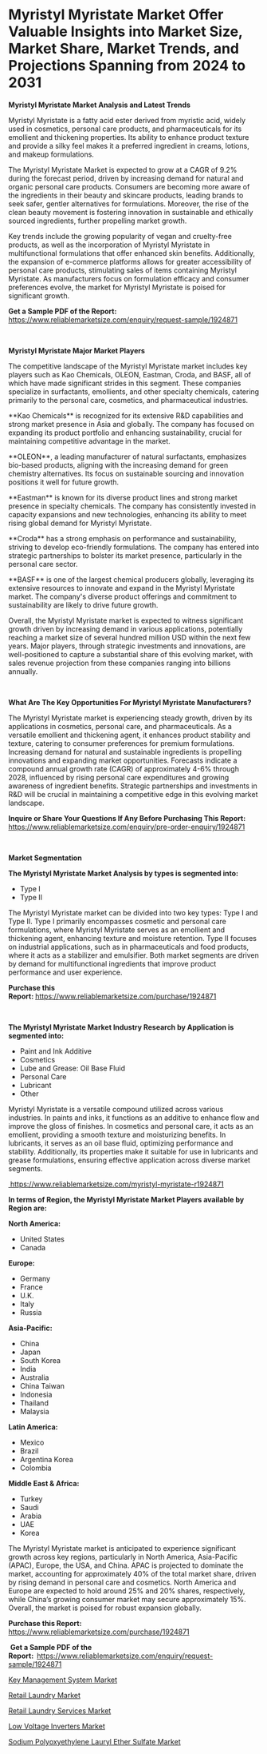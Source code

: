 <p><h1>Myristyl Myristate Market Offer Valuable Insights into Market Size, Market Share, Market Trends, and Projections Spanning from 2024 to 2031</h1></p><p><strong>Myristyl Myristate Market Analysis and Latest Trends</strong></p>
<p><p>Myristyl Myristate is a fatty acid ester derived from myristic acid, widely used in cosmetics, personal care products, and pharmaceuticals for its emollient and thickening properties. Its ability to enhance product texture and provide a silky feel makes it a preferred ingredient in creams, lotions, and makeup formulations. </p><p>The Myristyl Myristate Market is expected to grow at a CAGR of 9.2% during the forecast period, driven by increasing demand for natural and organic personal care products. Consumers are becoming more aware of the ingredients in their beauty and skincare products, leading brands to seek safer, gentler alternatives for formulations. Moreover, the rise of the clean beauty movement is fostering innovation in sustainable and ethically sourced ingredients, further propelling market growth. </p><p>Key trends include the growing popularity of vegan and cruelty-free products, as well as the incorporation of Myristyl Myristate in multifunctional formulations that offer enhanced skin benefits. Additionally, the expansion of e-commerce platforms allows for greater accessibility of personal care products, stimulating sales of items containing Myristyl Myristate. As manufacturers focus on formulation efficacy and consumer preferences evolve, the market for Myristyl Myristate is poised for significant growth.</p></p>
<p><strong>Get a Sample PDF of the Report:&nbsp;</strong> <a href="https://www.reliablemarketsize.com/enquiry/request-sample/1924871?utm_campaign=1693&utm_medium=2&utm_source=Github&utm_content=ia&utm_term=24102024&utm_id=myristyl-myristate">https://www.reliablemarketsize.com/enquiry/request-sample/1924871</a></p>
<p>&nbsp;</p>
<p><strong>Myristyl Myristate Major Market Players</strong></p>
<p><p>The competitive landscape of the Myristyl Myristate market includes key players such as Kao Chemicals, OLEON, Eastman, Croda, and BASF, all of which have made significant strides in this segment. These companies specialize in surfactants, emollients, and other specialty chemicals, catering primarily to the personal care, cosmetics, and pharmaceutical industries.</p><p>**Kao Chemicals** is recognized for its extensive R&D capabilities and strong market presence in Asia and globally. The company has focused on expanding its product portfolio and enhancing sustainability, crucial for maintaining competitive advantage in the market. </p><p>**OLEON**, a leading manufacturer of natural surfactants, emphasizes bio-based products, aligning with the increasing demand for green chemistry alternatives. Its focus on sustainable sourcing and innovation positions it well for future growth.</p><p>**Eastman** is known for its diverse product lines and strong market presence in specialty chemicals. The company has consistently invested in capacity expansions and new technologies, enhancing its ability to meet rising global demand for Myristyl Myristate.</p><p>**Croda** has a strong emphasis on performance and sustainability, striving to develop eco-friendly formulations. The company has entered into strategic partnerships to bolster its market presence, particularly in the personal care sector.</p><p>**BASF** is one of the largest chemical producers globally, leveraging its extensive resources to innovate and expand in the Myristyl Myristate market. The company's diverse product offerings and commitment to sustainability are likely to drive future growth.</p><p>Overall, the Myristyl Myristate market is expected to witness significant growth driven by increasing demand in various applications, potentially reaching a market size of several hundred million USD within the next few years. Major players, through strategic investments and innovations, are well-positioned to capture a substantial share of this evolving market, with sales revenue projection from these companies ranging into billions annually.</p></p>
<p>&nbsp;</p>
<p><strong>What Are The Key Opportunities For Myristyl Myristate Manufacturers?</strong></p>
<p><p>The Myristyl Myristate market is experiencing steady growth, driven by its applications in cosmetics, personal care, and pharmaceuticals. As a versatile emollient and thickening agent, it enhances product stability and texture, catering to consumer preferences for premium formulations. Increasing demand for natural and sustainable ingredients is propelling innovations and expanding market opportunities. Forecasts indicate a compound annual growth rate (CAGR) of approximately 4-6% through 2028, influenced by rising personal care expenditures and growing awareness of ingredient benefits. Strategic partnerships and investments in R&D will be crucial in maintaining a competitive edge in this evolving market landscape.</p></p>
<p><strong>Inquire or Share Your Questions If Any Before Purchasing This Report:</strong> <a href="https://www.reliablemarketsize.com/enquiry/pre-order-enquiry/1924871?utm_campaign=1693&utm_medium=2&utm_source=Github&utm_content=ia&utm_term=24102024&utm_id=myristyl-myristate">https://www.reliablemarketsize.com/enquiry/pre-order-enquiry/1924871</a></p>
<p>&nbsp;</p>
<p><strong>Market Segmentation</strong></p>
<p><strong>The Myristyl Myristate Market Analysis by types is segmented into:</strong></p>
<p><ul><li>Type I</li><li>Type II</li></ul></p>
<p><p>The Myristyl Myristate market can be divided into two key types: Type I and Type II. Type I primarily encompasses cosmetic and personal care formulations, where Myristyl Myristate serves as an emollient and thickening agent, enhancing texture and moisture retention. Type II focuses on industrial applications, such as in pharmaceuticals and food products, where it acts as a stabilizer and emulsifier. Both market segments are driven by demand for multifunctional ingredients that improve product performance and user experience.</p></p>
<p><strong>Purchase this Report:&nbsp;</strong><a href="https://www.reliablemarketsize.com/purchase/1924871?utm_campaign=1693&utm_medium=2&utm_source=Github&utm_content=ia&utm_term=24102024&utm_id=myristyl-myristate">https://www.reliablemarketsize.com/purchase/1924871</a></p>
<p>&nbsp;</p>
<p><strong>The Myristyl Myristate Market Industry Research by Application is segmented into:</strong></p>
<p><ul><li>Paint and Ink Additive</li><li>Cosmetics</li><li>Lube and Grease: Oil Base Fluid</li><li>Personal Care</li><li>Lubricant</li><li>Other</li></ul></p>
<p><p>Myristyl Myristate is a versatile compound utilized across various industries. In paints and inks, it functions as an additive to enhance flow and improve the gloss of finishes. In cosmetics and personal care, it acts as an emollient, providing a smooth texture and moisturizing benefits. In lubricants, it serves as an oil base fluid, optimizing performance and stability. Additionally, its properties make it suitable for use in lubricants and grease formulations, ensuring effective application across diverse market segments.</p></p>
<p><a href="https://www.reliablemarketsize.com/myristyl-myristate-r1924871?utm_campaign=1693&utm_medium=2&utm_source=Github&utm_content=ia&utm_term=24102024&utm_id=myristyl-myristate">&nbsp;https://www.reliablemarketsize.com/myristyl-myristate-r1924871</a></p>
<p><strong>In terms of Region, the Myristyl Myristate Market Players available by Region are:</strong></p>
<p>
    <p> <strong> North America: </strong>
        <ul>
            <li>United States</li>
            <li>Canada</li>
        </ul>
        </p> 
    <p> <strong> Europe: </strong>
        <ul>
            <li>Germany</li>
            <li>France</li>
            <li>U.K.</li>
            <li>Italy</li>
            <li>Russia</li>
        </ul>
        </p> 
    <p> <strong> Asia-Pacific: </strong>
        <ul>
            <li>China</li>
            <li>Japan</li>
            <li>South Korea</li>
            <li>India</li>
            <li>Australia</li>
            <li>China Taiwan</li>
            <li>Indonesia</li>
            <li>Thailand</li>
            <li>Malaysia</li>
        </ul>
        </p> 
    <p> <strong> Latin America: </strong>
        <ul>
            <li>Mexico</li>
            <li>Brazil</li>
            <li>Argentina Korea</li>
            <li>Colombia</li>
        </ul>
        </p> 
    <p> <strong> Middle East & Africa: </strong>
        <ul>
            <li>Turkey</li>
            <li>Saudi</li>
            <li>Arabia</li>
            <li>UAE</li>
            <li>Korea</li>
        </ul>
    </p>
    </p>
<p><p>The Myristyl Myristate market is anticipated to experience significant growth across key regions, particularly in North America, Asia-Pacific (APAC), Europe, the USA, and China. APAC is projected to dominate the market, accounting for approximately 40% of the total market share, driven by rising demand in personal care and cosmetics. North America and Europe are expected to hold around 25% and 20% shares, respectively, while China’s growing consumer market may secure approximately 15%. Overall, the market is poised for robust expansion globally.</p></p>
<p><strong>Purchase this Report: </strong><a href="https://www.reliablemarketsize.com/purchase/1924871?utm_campaign=1693&utm_medium=2&utm_source=Github&utm_content=ia&utm_term=24102024&utm_id=myristyl-myristate">https://www.reliablemarketsize.com/purchase/1924871</a></p>
<p>&nbsp;<strong>Get a Sample PDF of the Report:&nbsp;&nbsp;</strong><a href="https://www.reliablemarketsize.com/enquiry/request-sample/1924871?utm_campaign=1693&utm_medium=2&utm_source=Github&utm_content=ia&utm_term=24102024&utm_id=myristyl-myristate">https://www.reliablemarketsize.com/enquiry/request-sample/1924871</a></p>
<p><strong></strong></p>
<p><p><a href="https://www.linkedin.com/pulse/key-management-system-market-trends-growth-outlook-2024-2031-bqv4c?utm_campaign=1693&utm_medium=2&utm_source=Github&utm_content=ia&utm_term=24102024&utm_id=myristyl-myristate">Key Management System Market</a></p><p><a href="https://www.linkedin.com/pulse/global-retail-laundry-market-sector2024-2031-metrics-strategic-vclic?utm_campaign=1693&utm_medium=2&utm_source=Github&utm_content=ia&utm_term=24102024&utm_id=myristyl-myristate">Retail Laundry Market</a></p><p><a href="https://www.linkedin.com/pulse/retail-laundry-services-value-chain-analysis-from-raw-materials-9pytc?utm_campaign=1693&utm_medium=2&utm_source=Github&utm_content=ia&utm_term=24102024&utm_id=myristyl-myristate">Retail Laundry Services Market</a></p><p><a href="https://issuu.com/reportprime-2/docs/low-voltage-inverters-market-size-2_e62695a1e8bb65?utm_campaign=1693&utm_medium=2&utm_source=Github&utm_content=ia&utm_term=24102024&utm_id=myristyl-myristate">Low Voltage Inverters Market</a></p><p><a href="https://github.com/santosh758595/Market-Research-Report-List-6/blob/main/sodium-polyoxyethylene-lauryl-ether-sulfate-market.md?utm_campaign=1693&utm_medium=2&utm_source=Github&utm_content=ia&utm_term=24102024&utm_id=myristyl-myristate">Sodium Polyoxyethylene Lauryl Ether Sulfate Market</a></p></p>